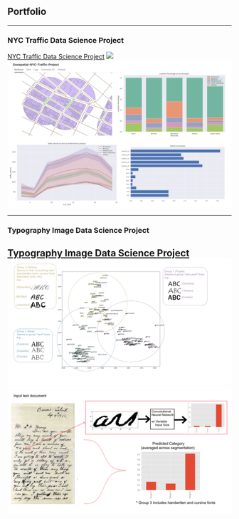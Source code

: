 ## Portfolio

---

### NYC Traffic Data Science Project

[NYC Traffic Data Science Project](nyc_traffic_project.md)
<img src="images/leaflet_gif.gif?raw=true"/>
<img src="images/traffic_data.png?raw=true"/>

---

### Typography Image Data Science Project


[Typography Image Data Science Project](typography.md)
<img src="images/fonts.png?raw=true"/>
<img src="images/convfont.png?raw=true"/>
---

